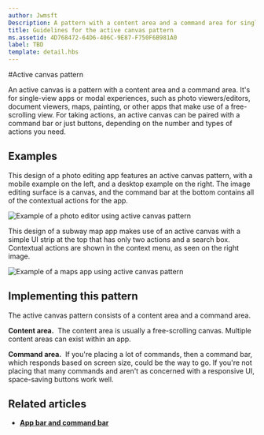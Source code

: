 ```yaml
---
author: Jwmsft
Description: A pattern with a content area and a command area for single-view apps or modal experiences, such as photo viewers/editors, document viewers, maps, painting, or other apps that make use of a free-scrolling view.
title: Guidelines for the active canvas pattern
ms.assetid: 4D768472-64D6-406C-9E87-F750F6B981A0
label: TBD
template: detail.hbs
---
```

#Active canvas pattern

An active canvas is a pattern with a content area and a command area. It's for single-view apps or modal experiences, such as photo viewers/editors, document viewers, maps, painting, or other apps that make use of a free-scrolling view. For taking actions, an active canvas can be paired with a command bar or just buttons, depending on the number and types of actions you need.

## Examples

This design of a photo editing app features an active canvas pattern, with a mobile example on the left, and a desktop example on the right. The image editing surface is a canvas, and the command bar at the bottom contains all of the contextual actions for the app.

![Example of a photo editor using active canvas pattern](images/uap-photo-pc-phone-700.png)

This design of a subway map app makes use of an active canvas with a simple UI strip at the top that has only two actions and a search box. Contextual actions are shown in the context menu, as seen on the right image.

![Example of a maps app using active canvas pattern](images/uap-subway-pc-phone-700.png)


## Implementing this pattern

The active canvas pattern consists of a content area and a command area.

**Content area.**  The content area is usually a free-scrolling canvas. Multiple content areas can exist within an app.

**Command area.**  If you're placing a lot of commands, then a command bar, which responds based on screen size, could be the way to go. If you're not placing that many commands and aren't as concerned with a responsive UI, space-saving buttons work well.



## Related articles

-   [**App bar and command bar**](app-bars.md)
